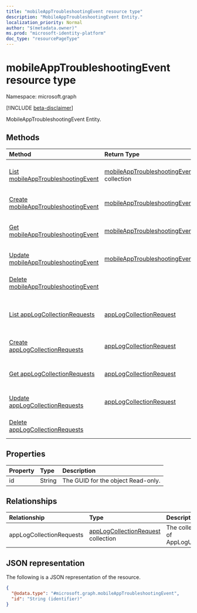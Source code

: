 ```yaml
---
title: "mobileAppTroubleshootingEvent resource type"
description: "MobileAppTroubleshootingEvent Entity."
localization_priority: Normal
author: "$(metadata.owner)"
ms.prod: "microsoft-identity-platform"
doc_type: "resourcePageType"
---
```


# mobileAppTroubleshootingEvent resource type

Namespace: microsoft.graph

[!INCLUDE [beta-disclaimer](../../includes/beta-disclaimer.md)]

MobileAppTroubleshootingEvent Entity.

## Methods

| Method                                                                                                     | Return Type                                                                  | Description                                                                                   |
| :--------------------------------------------------------------------------------------------------------- | :--------------------------------------------------------------------------- | :-------------------------------------------------------------------------------------------- |
| [List mobileAppTroubleshootingEvent](../api/mobileapptroubleshootingevent-list.md)                         | [mobileAppTroubleshootingEvent](mobileAppTroubleshootingEvent.md) collection | List properties and relationships of a mobileAppTroubleshootingEvent object.                  |
| [Create mobileAppTroubleshootingEvent](../api/mobileapptroubleshootingevent-create.md)                     | [mobileAppTroubleshootingEvent](mobileAppTroubleshootingEvent.md)            | Create a new mobileAppTroubleshootingEvent object.                                            |
| [Get mobileAppTroubleshootingEvent](../api/mobileapptroubleshootingevent-get.md)                           | [mobileAppTroubleshootingEvent](mobileAppTroubleshootingEvent.md)            | Read properties and relationships of a mobileAppTroubleshootingEvent object.                  |
| [Update mobileAppTroubleshootingEvent](../api/mobileapptroubleshootingevent-update.md)                     | [mobileAppTroubleshootingEvent](mobileAppTroubleshootingEvent.md)            | Update the properties of a mobileAppTroubleshootingEvent object.                              |
| [Delete mobileAppTroubleshootingEvent](../api/mobileapptroubleshootingevent-delete.md)                     |                                                                              | Delete a mobileAppTroubleshootingEvent object.                                                |
| [List appLogCollectionRequests](../api/mobileapptroubleshootingevent-list-applogcollectionrequests.md)     | [appLogCollectionRequest](../resources/intune-applogcollectionrequest.md)    | Get the appLogCollectionRequest objects from an appLogCollectionRequests navigation property. |
| [Create appLogCollectionRequests](../api/mobileapptroubleshootingevent-post-applogcollectionrequests.md)   | [appLogCollectionRequest](../resources/intune-applogcollectionrequest.md)    | Create a new appLogCollectionRequest object.                                                  |
| [Get appLogCollectionRequests](../api/mobileapptroubleshootingevent-get-applogcollectionrequests.md)       | [appLogCollectionRequest](../resources/intune-applogcollectionrequest.md)    | Read the properties and relationships of an appLogCollectionRequest object.                   |
| [Update appLogCollectionRequests](../api/mobileapptroubleshootingevent-update-applogcollectionrequests.md) | [appLogCollectionRequest](../resources/intune-applogcollectionrequest.md)    | Update the properties of an appLogCollectionRequest object.                                   |
| [Delete appLogCollectionRequests](../api/mobileapptroubleshootingevent-delete-applogcollectionrequests.md) |                                                                              | Delete an appLogCollectionRequest object.                                                     |

## Properties

| Property | Type   | Description                        |
| :------- | :----- | :--------------------------------- |
| id       | String | The GUID for the object Read-only. |

## Relationships

| Relationship             | Type                                                                          | Description                                     |
| :----------------------- | :---------------------------------------------------------------------------- | :---------------------------------------------- |
| appLogCollectionRequests | [appLogCollectionRequest](../resources/applogcollectionrequest.md) collection | The collection property of AppLogUploadRequest. |

## JSON representation

The following is a JSON representation of the resource.

<!-- {
  "blockType": "resource",
  "keyProperty": "id",
  "@odata.type": "microsoft.graph.mobileAppTroubleshootingEvent",
  "baseType": "microsoft.graph.entity",
  "openType": False
}
-->

```json
{
  "@odata.type": "#microsoft.graph.mobileAppTroubleshootingEvent",
  "id": "String (identifier)"
}
```
